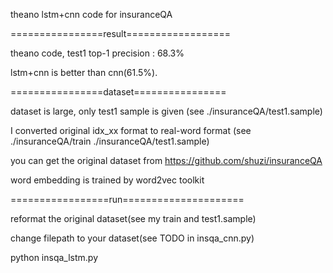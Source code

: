 
theano lstm+cnn code for insuranceQA

================result==================

theano code, test1 top-1 precision : 68.3% 

lstm+cnn is better than cnn(61.5%). 

================dataset================

dataset is large, only test1 sample is given (see ./insuranceQA/test1.sample)

I converted original idx_xx format to real-word format (see ./insuranceQA/train ./insuranceQA/test1.sample)

you can get the original dataset from https://github.com/shuzi/insuranceQA

word embedding is trained by word2vec toolkit

=================run=====================

reformat the original dataset(see my train and test1.sample)

change filepath to your dataset(see TODO in insqa_cnn.py)

python insqa_lstm.py
